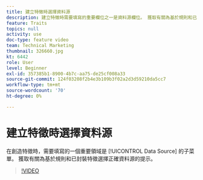 ```yaml
---
title: 建立特徵時選擇資料源
description: 建立特徵時需要填寫的重要欄位之一是資料源欄位。 獲取有關為基於規則和已封裝特徵選擇正確資料源的提示。
feature: Traits
topics: null
activity: use
doc-type: feature video
team: Technical Marketing
thumbnail: 326660.jpg
kt: 6442
role: User
level: Beginner
exl-id: 357385b1-8900-4b7c-aa75-de25cf008a33
source-git-commit: 124f03208f2b4e3b109b3f02a2d3d59210da5cc7
workflow-type: tm+mt
source-wordcount: '70'
ht-degree: 0%

---
```


# 建立特徵時選擇資料源

在創造特徵時，需要填寫的一個重要領域是 [!UICONTROL Data Source] 的子菜單。 獲取有關為基於規則和已封裝特徵選擇正確資料源的提示。

>[!VIDEO](https://video.tv.adobe.com/v/326660/?quality=12&learn=on)
